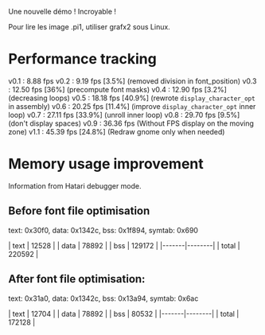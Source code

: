 Une nouvelle démo ! Incroyable !

Pour lire les image .pi1, utiliser grafx2 sous Linux.

# Performance tracking

v0.1 :  8.88 fps
v0.2 :  9.19 fps [3.5%]  (removed division in font_position)
v0.3 : 12.50 fps [36%]   (precompute font masks)
v0.4 : 12.90 fps [3.2%]  (decreasing loops)
v0.5 : 18.18 fps [40.9%] (rewrote `display_character_opt` in assembly)
v0.6 : 20.25 fps [11.4%] (improve `display_character_opt` inner loop)
v0.7 : 27.11 fps [33.9%] (unroll inner loop)
v0.8 : 29.70 fps [9.5%]  (don't display spaces)
v0.9 : 36.36 fps         (Without FPS display on the moving zone)
v1.1 : 45.39 fps [24.8%] (Redraw gnome only when needed)

# Memory usage improvement

Information from Hatari debugger mode.

## Before font file optimisation
text: 0x30f0, data: 0x1342c, bss: 0x1f894, symtab: 0x690

| text  | 12528  |
| data  | 78892  |
| bss   | 129172 |
|-------|--------|
| total | 220592 |

## After font file  optimisation:
text: 0x31a0, data: 0x1342c, bss: 0x13a94, symtab: 0x6ac

| text  | 12704  |
| data  | 78892  |
| bss   | 80532  |
|-------|--------|
| total | 172128 |


